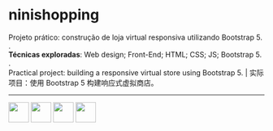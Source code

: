 # ninishopping
Projeto prático: construção de loja virtual responsiva utilizando Bootstrap 5.
<br>
.
<br>
<b>Técnicas exploradas</b>: Web design; Front-End; HTML; CSS; JS; Bootstrap 5.
<br>
.
<br>
Practical project: building a responsive virtual store using Bootstrap 5. | 实际项目：使用 Bootstrap 5 构建响应式虚拟商店。
<hr>
<div class="row">
<img src="https://cdn.jsdelivr.net/gh/devicons/devicon/icons/html5/html5-original.svg" width="40px" height="40px"/> 
<img src="https://cdn.jsdelivr.net/gh/devicons/devicon/icons/css3/css3-original.svg" width="40px" height="40px"/>
<img src="https://cdn.jsdelivr.net/gh/devicons/devicon/icons/nodejs/nodejs-original-wordmark.svg" width="40px" height="40px"/>
<img src="https://cdn.jsdelivr.net/gh/devicons/devicon/icons/bootstrap/bootstrap-original.svg" width="40px" height="40px"/>
</div>          


          
          
